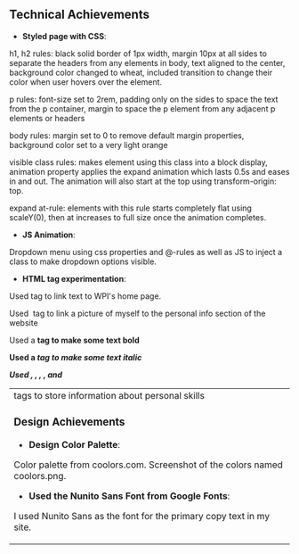 ## Technical Achievements

- **Styled page with CSS**:

h1, h2 rules: black solid border of 1px width, margin 10px at all sides to separate the headers from any elements in body, text aligned to the center, background color changed to wheat, included transition to change their color when user hovers over the element.

p rules: font-size set to 2rem, padding only on the sides to space the text from the p container, margin to space the p element from any adjacent p elements or headers

body rules: margin set to 0 to remove default margin properties, background color set to a very light orange

visible class rules: makes element using this class into a block display, animation property applies the expand animation which lasts 0.5s and eases in and out. The animation will also start at the top using transform-origin: top.

expand at-rule: elements with this rule starts completely flat using scaleY(0), then at increases to full size once the animation completes.

- **JS Animation**:

Dropdown menu using css properties and @-rules as well as JS to inject a class to make dropdown options visible.

- **HTML tag experimentation**:

Used <a> tag to link text to WPI's home page.

Used <img> tag to link a picture of myself to the personal info section of the website

Used a <strong> tag to make some text bold

Used a <em> tag to make some text italic

Used <table>, <thead>, <tbody>, <tr>, and <td> tags to store information about personal skills

### Design Achievements

- **Design Color Palette**:

Color palette from coolors.com. Screenshot of the colors named coolors.png.

- **Used the Nunito Sans Font from Google Fonts**:

I used Nunito Sans as the font for the primary copy text in my site.
